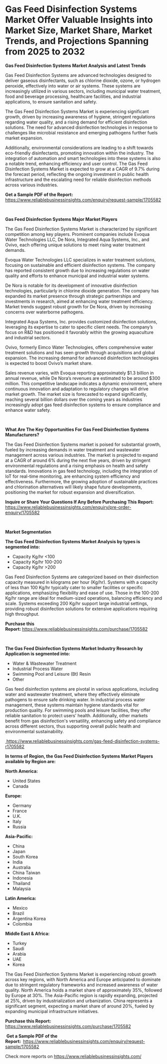<p><h1>Gas Feed Disinfection Systems Market Offer Valuable Insights into Market Size, Market Share, Market Trends, and Projections Spanning from 2025 to 2032</h1></p><p><strong>Gas Feed Disinfection Systems Market Analysis and Latest Trends</strong></p>
<p><p>Gas Feed Disinfection Systems are advanced technologies designed to deliver gaseous disinfectants, such as chlorine dioxide, ozone, or hydrogen peroxide, effectively into water or air systems. These systems are increasingly utilized in various sectors, including municipal water treatment, food and beverage processing, healthcare facilities, and industrial applications, to ensure sanitation and safety.</p><p>The Gas Feed Disinfection Systems Market is experiencing significant growth, driven by increasing awareness of hygiene, stringent regulations regarding water quality, and a rising demand for efficient disinfection solutions. The need for advanced disinfection technologies in response to challenges like microbial resistance and emerging pathogens further fuels market expansion. </p><p>Additionally, environmental considerations are leading to a shift towards eco-friendly disinfectants, promoting innovation within the industry. The integration of automation and smart technologies into these systems is also a notable trend, enhancing efficiency and user control. The Gas Feed Disinfection Systems Market is expected to grow at a CAGR of 9.7% during the forecast period, reflecting the ongoing investment in public health infrastructure and the escalating need for reliable disinfection methods across various industries.</p></p>
<p><strong>Get a Sample PDF of the Report:&nbsp;</strong> <a href="https://www.reliablebusinessinsights.com/enquiry/request-sample/1705582?utm_campaign=39&utm_medium=2&utm_source=Github&utm_content=ia&utm_term=10012025&utm_id=gas-feed-disinfection-systems">https://www.reliablebusinessinsights.com/enquiry/request-sample/1705582</a></p>
<p>&nbsp;</p>
<p><strong>Gas Feed Disinfection Systems Major Market Players</strong></p>
<p><p>The Gas Feed Disinfection Systems Market is characterized by significant competition among key players. Prominent companies include Evoqua Water Technologies LLC, De Nora, Integrated Aqua Systems, Inc., and Ovivo, each offering unique solutions to meet rising water treatment demands.</p><p>Evoqua Water Technologies LLC specializes in water treatment solutions, focusing on sustainable and efficient disinfection systems. The company has reported consistent growth due to increasing regulations on water quality and efforts to enhance municipal and industrial water systems.</p><p>De Nora is notable for its development of innovative disinfection technologies, particularly in chlorine dioxide generation. The company has expanded its market presence through strategic partnerships and investments in research, aimed at enhancing water treatment efficiency. Market trends suggest robust growth for De Nora, driven by increasing concerns over waterborne pathogens.</p><p>Integrated Aqua Systems, Inc. provides customized disinfection solutions, leveraging its expertise to cater to specific client needs. The company’s focus on R&D has positioned it favorably within the growing aquaculture and industrial sectors.</p><p>Ovivo, formerly Eimco Water Technologies, offers comprehensive water treatment solutions and has seen growth through acquisitions and global expansion. The increasing demand for advanced disinfection technologies is expected to boost Ovivo’s market share.</p><p>Sales revenue varies, with Evoqua reporting approximately $1.3 billion in annual revenue, while De Nora’s revenues are estimated to be around $300 million. This competitive landscape indicates a dynamic environment, where continuous innovation and adaptation to regulatory changes will drive market growth. The market size is forecasted to expand significantly, reaching several billion dollars over the coming years as industries increasingly adopt gas feed disinfection systems to ensure compliance and enhance water safety.</p></p>
<p>&nbsp;</p>
<p><strong>What Are The Key Opportunities For Gas Feed Disinfection Systems Manufacturers?</strong></p>
<p><p>The Gas Feed Disinfection Systems market is poised for substantial growth, fueled by increasing demands in water treatment and wastewater management across various industries. The market is projected to expand at a CAGR of around 6% during the next five years, driven by stringent environmental regulations and a rising emphasis on health and safety standards. Innovations in gas feed technology, including the integration of IoT for real-time monitoring, are enhancing system efficiency and effectiveness. Furthermore, the growing adoption of sustainable practices and chlorination alternatives will likely shape future developments, positioning the market for robust expansion and diversification.</p></p>
<p><strong>Inquire or Share Your Questions If Any Before Purchasing This Report:</strong> <a href="https://www.reliablebusinessinsights.com/enquiry/pre-order-enquiry/1705582?utm_campaign=39&utm_medium=2&utm_source=Github&utm_content=ia&utm_term=10012025&utm_id=gas-feed-disinfection-systems">https://www.reliablebusinessinsights.com/enquiry/pre-order-enquiry/1705582</a></p>
<p>&nbsp;</p>
<p><strong>Market Segmentation</strong></p>
<p><strong>The Gas Feed Disinfection Systems Market Analysis by types is segmented into:</strong></p>
<p><ul><li>Capacity Kg/hr <100</li><li>Capacity Kg/hr 100-200</li><li>Capacity Kg/hr >200</li></ul></p>
<p><p>Gas Feed Disinfection Systems are categorized based on their disinfection capacity measured in kilograms per hour (Kg/hr). Systems with a capacity of less than 100 Kg/hr typically cater to smaller facilities or specific applications, emphasizing flexibility and ease of use. Those in the 100-200 Kg/hr range are ideal for medium-sized operations, balancing efficiency and scale. Systems exceeding 200 Kg/hr support large industrial settings, providing robust disinfection solutions for extensive applications requiring high throughput.</p></p>
<p><strong>Purchase this Report:&nbsp;</strong><a href="https://www.reliablebusinessinsights.com/purchase/1705582?utm_campaign=39&utm_medium=2&utm_source=Github&utm_content=ia&utm_term=10012025&utm_id=gas-feed-disinfection-systems">https://www.reliablebusinessinsights.com/purchase/1705582</a></p>
<p>&nbsp;</p>
<p><strong>The Gas Feed Disinfection Systems Market Industry Research by Application is segmented into:</strong></p>
<p><ul><li>Water & Wastewater Treatment</li><li>Industrial Process Water</li><li>Swimming Pool and Leisure (Bt) Resin</li><li>Other</li></ul></p>
<p><p>Gas feed disinfection systems are pivotal in various applications, including water and wastewater treatment, where they effectively eliminate pathogens to ensure safe drinking water. In industrial process water management, these systems maintain hygiene standards vital for production quality. For swimming pools and leisure facilities, they offer reliable sanitation to protect users’ health. Additionally, other markets benefit from gas disinfection's versatility, enhancing safety and compliance across different sectors, thus supporting overall public health and environmental sustainability.</p></p>
<p><a href="https://www.reliablebusinessinsights.com/gas-feed-disinfection-systems-r1705582?utm_campaign=39&utm_medium=2&utm_source=Github&utm_content=ia&utm_term=10012025&utm_id=gas-feed-disinfection-systems">&nbsp;https://www.reliablebusinessinsights.com/gas-feed-disinfection-systems-r1705582</a></p>
<p><strong>In terms of Region, the Gas Feed Disinfection Systems Market Players available by Region are:</strong></p>
<p>
    <p> <strong> North America: </strong>
        <ul>
            <li>United States</li>
            <li>Canada</li>
        </ul>
        </p> 
    <p> <strong> Europe: </strong>
        <ul>
            <li>Germany</li>
            <li>France</li>
            <li>U.K.</li>
            <li>Italy</li>
            <li>Russia</li>
        </ul>
        </p> 
    <p> <strong> Asia-Pacific: </strong>
        <ul>
            <li>China</li>
            <li>Japan</li>
            <li>South Korea</li>
            <li>India</li>
            <li>Australia</li>
            <li>China Taiwan</li>
            <li>Indonesia</li>
            <li>Thailand</li>
            <li>Malaysia</li>
        </ul>
        </p> 
    <p> <strong> Latin America: </strong>
        <ul>
            <li>Mexico</li>
            <li>Brazil</li>
            <li>Argentina Korea</li>
            <li>Colombia</li>
        </ul>
        </p> 
    <p> <strong> Middle East & Africa: </strong>
        <ul>
            <li>Turkey</li>
            <li>Saudi</li>
            <li>Arabia</li>
            <li>UAE</li>
            <li>Korea</li>
        </ul>
    </p>
    </p>
<p><p>The Gas Feed Disinfection Systems Market is experiencing robust growth across key regions, with North America and Europe anticipated to dominate due to stringent regulatory frameworks and increased awareness of water quality. North America holds a market share of approximately 35%, followed by Europe at 30%. The Asia-Pacific region is rapidly expanding, projected at 25%, driven by industrialization and urbanization. China represents a significant segment, expecting a market share of around 20%, fueled by expanding municipal infrastructure initiatives.</p></p>
<p><strong>Purchase this Report: </strong><a href="https://www.reliablebusinessinsights.com/purchase/1705582?utm_campaign=39&utm_medium=2&utm_source=Github&utm_content=ia&utm_term=10012025&utm_id=gas-feed-disinfection-systems">https://www.reliablebusinessinsights.com/purchase/1705582</a></p>
<p>&nbsp;<strong>Get a Sample PDF of the Report:&nbsp;&nbsp;</strong><a href="https://www.reliablebusinessinsights.com/enquiry/request-sample/1705582?utm_campaign=39&utm_medium=2&utm_source=Github&utm_content=ia&utm_term=10012025&utm_id=gas-feed-disinfection-systems">https://www.reliablebusinessinsights.com/enquiry/request-sample/1705582</a></p>
<p><strong></strong></p>
<p>Check more reports on <a href="https://www.reliablebusinessinsights.com/?utm_campaign=39&utm_medium=2&utm_source=Github&utm_content=ia&utm_term=10012025&utm_id=gas-feed-disinfection-systems">https://www.reliablebusinessinsights.com/</a></p>